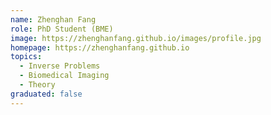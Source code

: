 ```yaml
---
name: Zhenghan Fang
role: PhD Student (BME)
image: https://zhenghanfang.github.io/images/profile.jpg
homepage: https://zhenghanfang.github.io
topics:
  - Inverse Problems
  - Biomedical Imaging
  - Theory
graduated: false
---
```

